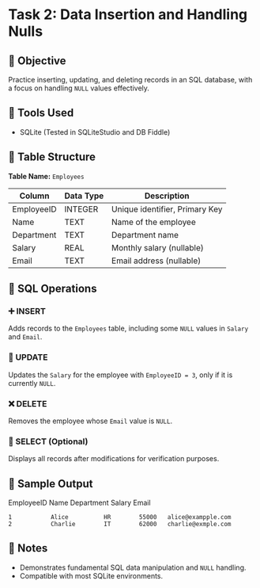 # Task 2: Data Insertion and Handling Nulls

## 📘 Objective
Practice inserting, updating, and deleting records in an SQL database, with a focus on handling `NULL` values effectively.

## 🧰 Tools Used
- SQLite (Tested in SQLiteStudio and DB Fiddle)

## 📄 Table Structure

**Table Name:** `Employees`

| Column      | Data Type | Description                   |
|-------------|-----------|-------------------------------|
| EmployeeID  | INTEGER   | Unique identifier, Primary Key |
| Name        | TEXT      | Name of the employee          |
| Department  | TEXT      | Department name               |
| Salary      | REAL      | Monthly salary (nullable)     |
| Email       | TEXT      | Email address (nullable)      |

## 📌 SQL Operations

### ➕ INSERT
Adds records to the `Employees` table, including some `NULL` values in `Salary` and `Email`.

### 🔄 UPDATE
Updates the `Salary` for the employee with `EmployeeID = 3`, only if it is currently `NULL`.

### ❌ DELETE
Removes the employee whose `Email` value is `NULL`.

### 🔎 SELECT (Optional)
Displays all records after modifications for verification purposes.

## 🧪 Sample Output


   EmployeeID    Name        Department  Salary  Email

    1           Alice          HR        55000   alice@exampple.com
    2           Charlie        IT        62000   charlie@exmple.com




## 📝 Notes
- Demonstrates fundamental SQL data manipulation and `NULL` handling.
- Compatible with most SQLite environments.
